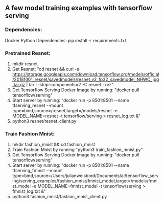 ## A few model training examples with tensorflow serving

### Dependencies:
Docker
Python Dependencies:  pip install -r requirements.txt
### Pretrained Resnet:
1. mkdir resnet
2. Get Resnet: "cd resnet && curl -s https://storage.googleapis.com/download.tensorflow.org/models/official/20181001_resnet/savedmodels/resnet_v2_fp32_savedmodel_NHWC_jpg.tar.gz | tar --strip-components=2 -C resnet -xvz"
3. Get Tensorflow Serving Docker Image by running: "docker pull tensorflow/serving"
4. Start server by running: "docker run -p 8501:8501 --name tfserving_resnet --mount type=bind,source=<path to resnet folder>/resnet,target=/models/resnet -e MODEL_NAME=resnet -t tensorflow/serving > resnet_log.txt &"
5. python3 resnet/resnet_client.py


### Train Fashion Mnist:
1. mkdir fashion_mnist && cd fashion_mnist
2. Train Fashion Mnist by running "python3 train_fashion_mnist.py"
3. Get Tensorflow Serving Docker Image by running: "docker pull tensorflow/serving"
4. Start server by running: "docker run -p 8501:8501 --name tfserving_fmnist --mount type=bind,source=/Users/julianweisbord/Documents/ai/tensorflow_serving/serving_examples/fashion_mnist/fmnist_model,target=/models/fmnist_model -e MODEL_NAME=fmnist_model -t tensorflow/serving > fmnist_log.txt &"
5. python3 fashion_mnist/fashion_mnist_client.py
